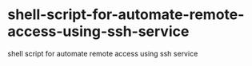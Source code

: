 # shell-script-for-automate-remote-access-using-ssh-service
shell script for automate remote access using ssh service
